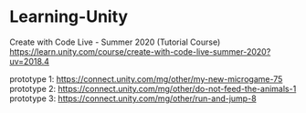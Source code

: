 # Learning-Unity

Create with Code Live - Summer 2020 (Tutorial Course)
https://learn.unity.com/course/create-with-code-live-summer-2020?uv=2018.4

prototype 1: https://connect.unity.com/mg/other/my-new-microgame-75
prototype 2: https://connect.unity.com/mg/other/do-not-feed-the-animals-1
prototype 3: https://connect.unity.com/mg/other/run-and-jump-8
